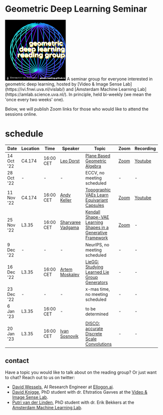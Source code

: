 #  Geometric Deep Learning Seminar

<img src="images/stickermetcomicsans.png" alt="Logo" width="200" heigth="200"/> 
A seminar group for everyone interested in geometric deep learning, hosted by [Video & Image Sense Lab](https://ivi.fnwi.uva.nl/vislab/) and [Amsterdam Machine Learning Lab](https://amlab.science.uva.nl/). In principle, held bi-weekly (we mean the 'once every two weeks' one).

Below, we will publish Zoom links for those who would like to attend the sessions online.

# schedule

| Date | Location | Time | Speaker | Topic | Zoom | Recording |
| --- | --- | --- |  --- |  --- | --- | --- | 
| 14 Oct '22 | C4.174 | 16:00 CET | [Leo Dorst](https://staff.fnwi.uva.nl/l.dorst/) | [Plane Based Geometric Algebra](https://bivector.net/) | [Zoom](https://uva-live.zoom.us/j/87113909900) | [Youtube](https://www.youtube.com/watch?v=8n6GsKWznfY&ab_channel=UvA-GeoDL) |
| 28 Oct '22 | - | - | - | ECCV, no meeting scheduled | - | - |
| 11 Nov '22 | C4.174 | 16:00 CET | [Andy Keller](http://www.keller.org/about/) | [Topographic VAEs Learn Equivariant Capsules](https://arxiv.org/abs/2109.01394) | [Zoom](https://uva-live.zoom.us/j/86185392027) | [Youtube](https://www.youtube.com/watch?v=57yE8qapp9A) |
| 25 Nov '22 | L3.35 | 16:00 CET | [Sharvaree Vadgama](https://twitter.com/sharvvadgama) | [Kendall Shape-VAE Learning Shapes in a Generative Framework](https://openreview.net/pdf?id=nzh4N6kdl2G) | [Zoom](https://uva-live.zoom.us/j/89309489220) | - |
| 9 Dec '22 | - | - | - | NeurIPS, no meeting scheduled | - | - |
| 16 Dec '22 | L3.35 | 16:00 CET | [Artem Moskalev](https://amoskalev.github.io/) | [LieGG: Studying Learned Lie Group Generators](https://arxiv.org/abs/2210.04345) | - | - |
| 23 Dec '22 | - | - | - | x-mas time, no meeting scheduled | - | - |
| 6 Jan '23 | L3.35 | 16:00 CET | - | to be determined | - | - |
| 20 Jan '23 | L3.35 | 16:00 CET | [Ivan Sosnovik](https://isosnovik.xyz/) | [DISCO: accurate Discrete Scale Convolutions](https://arxiv.org/abs/2106.02733) | - | - |


## contact

Have a topic you would like to talk about on the reading group? Or just want to chat? Reach out to us on twitter:
- [David Wessels](https://mobile.twitter.com/dafidofff), AI Research Engineer at [Ellogon.ai](https://ellogon.ai/).
- [David Knigge](https://twitter.com/davidmknigge), PhD student with dr. Efstratios Gavves at the [Video & Image Sense Lab](https://ivi.fnwi.uva.nl/vislab/).
- [Putri van der Linden](https://twitter.com/compute_ri), PhD student with dr. Erik Bekkers at the [Amsterdam Machine Learning Lab](https://amlab.science.uva.nl/).
